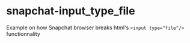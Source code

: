 # snapchat-input_type_file
Example on how Snapchat browser breaks html's `<input type="file"/>` functionnality
